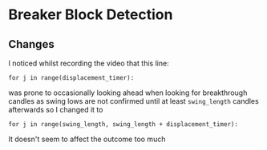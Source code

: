 # Breaker Block Detection

## Changes
I noticed whilst recording the video that this line:
```
for j in range(displacement_timer):
```
was prone to occasionally looking ahead when looking for breakthrough candles as swing lows are not confirmed until at least `swing_length` candles afterwards so I changed it to
```
for j in range(swing_length, swing_length + displacement_timer):
```
It doesn't seem to affect the outcome too much
